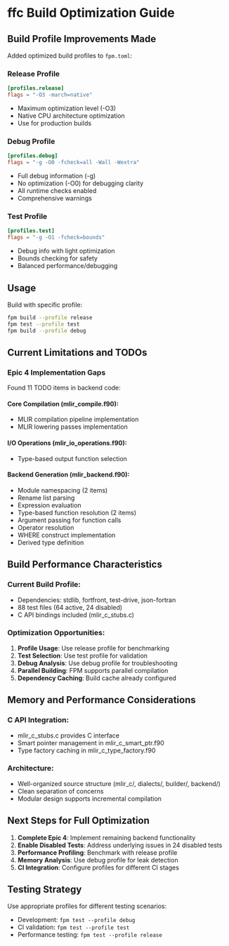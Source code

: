 # ffc Build Optimization Guide

## Build Profile Improvements Made

Added optimized build profiles to `fpm.toml`:

### Release Profile
```toml
[profiles.release]
flags = "-O3 -march=native"
```
- Maximum optimization level (-O3)
- Native CPU architecture optimization
- Use for production builds

### Debug Profile  
```toml
[profiles.debug]
flags = "-g -O0 -fcheck=all -Wall -Wextra"
```
- Full debug information (-g)
- No optimization (-O0) for debugging clarity
- All runtime checks enabled
- Comprehensive warnings

### Test Profile
```toml
[profiles.test]
flags = "-g -O1 -fcheck=bounds"
```
- Debug info with light optimization
- Bounds checking for safety
- Balanced performance/debugging

## Usage

Build with specific profile:
```bash
fpm build --profile release
fpm test --profile test
fpm build --profile debug
```

## Current Limitations and TODOs

### Epic 4 Implementation Gaps
Found 11 TODO items in backend code:

#### Core Compilation (mlir_compile.f90):
- MLIR compilation pipeline implementation
- MLIR lowering passes implementation

#### I/O Operations (mlir_io_operations.f90):
- Type-based output function selection

#### Backend Generation (mlir_backend.f90):
- Module namespacing (2 items)
- Rename list parsing
- Expression evaluation
- Type-based function resolution (2 items)
- Argument passing for function calls
- Operator resolution
- WHERE construct implementation
- Derived type definition

## Build Performance Characteristics

### Current Build Profile:
- Dependencies: stdlib, fortfront, test-drive, json-fortran
- 88 test files (64 active, 24 disabled)
- C API bindings included (mlir_c_stubs.c)

### Optimization Opportunities:
1. **Profile Usage**: Use release profile for benchmarking
2. **Test Selection**: Use test profile for validation
3. **Debug Analysis**: Use debug profile for troubleshooting
4. **Parallel Building**: FPM supports parallel compilation
5. **Dependency Caching**: Build cache already configured

## Memory and Performance Considerations

### C API Integration:
- mlir_c_stubs.c provides C interface
- Smart pointer management in mlir_c_smart_ptr.f90
- Type factory caching in mlir_c_type_factory.f90

### Architecture:
- Well-organized source structure (mlir_c/, dialects/, builder/, backend/)
- Clean separation of concerns
- Modular design supports incremental compilation

## Next Steps for Full Optimization

1. **Complete Epic 4**: Implement remaining backend functionality
2. **Enable Disabled Tests**: Address underlying issues in 24 disabled tests
3. **Performance Profiling**: Benchmark with release profile
4. **Memory Analysis**: Use debug profile for leak detection
5. **CI Integration**: Configure profiles for different CI stages

## Testing Strategy

Use appropriate profiles for different testing scenarios:
- Development: `fpm test --profile debug`
- CI validation: `fpm test --profile test` 
- Performance testing: `fpm test --profile release`